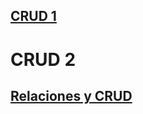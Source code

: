 ## [CRUD 1](https://github.com/DiazJose01/CRUD)

# CRUD 2

## [Relaciones y CRUD](https://github.com/DiazJose01/CRUD/tree/relaciones-y-crud)